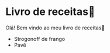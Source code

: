 # Livro de receitas:book:

Olá! Bem vindo ao meu livro de receitas:wave:

- Strogonoff de frango
- Pavê
